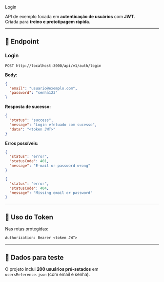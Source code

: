  Login

API de exemplo focada em **autenticação de usuários** com **JWT**.  
Criada para **treino e prototipagem rápida**.

---

## 📌 Endpoint

### Login
```
POST http://localhost:3000/api/v1/auth/login
```

**Body:**
```json
{
  "email": "usuario@exemplo.com",
  "password": "senha123"
}
```

**Resposta de sucesso:**
```json
{
  "status": "success",
  "message": "Login efetuado com sucesso",
  "data": "<token JWT>"
}
```

**Erros possíveis:**
```json
{
  "status": "error",
  "statusCode": 401,
  "message": "E-mail or password wrong"
}
```

```json
{
  "status": "error",
  "statusCode": 404,
  "message": "Missing email or password"
}
```

---

## 🔐 Uso do Token

Nas rotas protegidas:
```
Authorization: Bearer <token JWT>
```

---

## 📂 Dados para teste

O projeto inclui **200 usuários pré-setados** em  
`usersReference.json` (com email e senha).  
